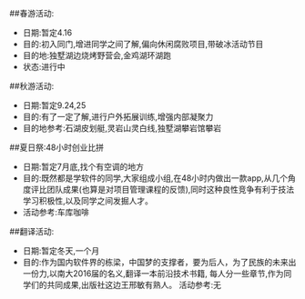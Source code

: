 
##春游活动:
* 日期:暂定4.16
* 目的:初入同门,增进同学之间了解,偏向休闲腐败项目,带破冰活动节目
* 目的地:独墅湖边烧烤野营会,金鸡湖环湖跑
* 状态:进行中

##秋游活动: 
* 日期:暂定9.24,25
* 目的:有了一定了解,进行户外拓展训练,增强内部凝聚力
* 目的地参考:石湖皮划艇,灵岩山灵白线,独墅湖攀岩馆攀岩

##夏日祭:48小时创业比拼
* 日期:暂定7月底,找个有空调的地方
* 目的:既然都是学软件的同学,大家组成小组,在48小时内做出一款app,从几个角度评比团队成果(也算是对项目管理课程的反馈),同时这种良性竞争有利于技法学习积极性,以及同学之间发掘人才。
* 活动参考:车库咖啡

##翻译活动:
* 日期:暂定冬天,一个月
* 目的:作为国内软件界的栋梁，中国梦的支撑者，要为后人，为了民族的未来出一份力,以南大2016届的名义,翻译一本前沿技术书籍, 每人分一些章节,作为同学们的共同成果,出版社这边王邢敏有熟人。
活动参考:无
